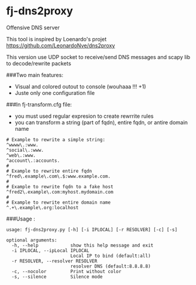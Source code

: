 # fj-dns2proxy
Offensive DNS server

This tool is inspired by Loenardo's projet https://github.com/LeonardoNve/dns2proxy

This version use UDP socket to receive/send DNS messages and scapy lib to decode/rewrite packets

###Two main features:
- Visual and colored outout to console (wouhaaa !!! +1)
- Juste only one configuration file  

###In fj-transform.cfg file:
- you must used regular expresion to create rewrrite rules
- you can transform a string (part of fqdn), entire fqdn, or antire domain name

```
# Example to rewrite a simple string: 
^wwww\.:www.
^social\.:www.
^web\.:www.
^account\.:accounts.
#
# Example to rewrite entire fqdn
^fred\.example\.com\.$:www.example.com.
#
# Example to rewrite fqdn to a fake host
^fred2\.example\.com:myhost.mydomain.com
#
# Example to rewrite entire domain name 
^.+\.example\.org:localhost
```

###Usage :
```
usage: fj-dns2proxy.py [-h] [-i IPLOCAL] [-r RESOLVER] [-c] [-s]

optional arguments:
  -h, --help            show this help message and exit
  -i IPLOCAL, --ipLocal IPLOCAL
                        Local IP to bind (default:all)
  -r RESOLVER, --resolver RESOLVER
                        resolver DNS (default:8.8.8.8)
  -c, --nocolor         Print without color
  -s, --silence         Silence mode
```


